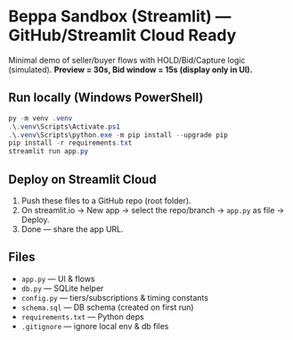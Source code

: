 # Beppa Sandbox (Streamlit) — GitHub/Streamlit Cloud Ready

Minimal demo of seller/buyer flows with HOLD/Bid/Capture logic (simulated).
**Preview = 30s, Bid window = 15s (display only in UI).**

## Run locally (Windows PowerShell)
```powershell
py -m venv .venv
.\.venv\Scripts\Activate.ps1
.\.venv\Scripts\python.exe -m pip install --upgrade pip
pip install -r requirements.txt
streamlit run app.py
```

## Deploy on Streamlit Cloud
1. Push these files to a GitHub repo (root folder).
2. On streamlit.io → New app → select the repo/branch → `app.py` as file → Deploy.
3. Done — share the app URL.

## Files
- `app.py` — UI & flows
- `db.py` — SQLite helper
- `config.py` — tiers/subscriptions & timing constants
- `schema.sql` — DB schema (created on first run)
- `requirements.txt` — Python deps
- `.gitignore` — ignore local env & db files
